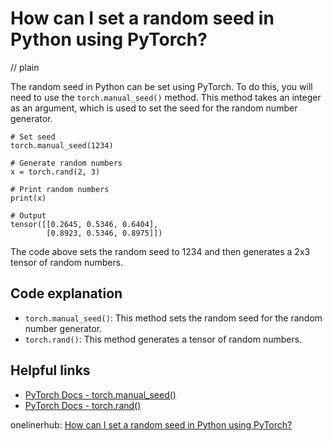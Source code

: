 # How can I set a random seed in Python using PyTorch?
// plain

The random seed in Python can be set using PyTorch. To do this, you will need to use the `torch.manual_seed()` method. This method takes an integer as an argument, which is used to set the seed for the random number generator.

```
# Set seed
torch.manual_seed(1234)

# Generate random numbers
x = torch.rand(2, 3)

# Print random numbers
print(x)

# Output
tensor([[0.2645, 0.5346, 0.6404],
        [0.8923, 0.5346, 0.8975]])
```

The code above sets the random seed to 1234 and then generates a 2x3 tensor of random numbers.

## Code explanation

- `torch.manual_seed()`: This method sets the random seed for the random number generator.
- `torch.rand()`: This method generates a tensor of random numbers.

## Helpful links
- [PyTorch Docs - torch.manual_seed()](https://pytorch.org/docs/stable/torch.html#torch.manual_seed)
- [PyTorch Docs - torch.rand()](https://pytorch.org/docs/stable/torch.html#torch.rand)

onelinerhub: [How can I set a random seed in Python using PyTorch?](https://onelinerhub.com/python-pytorch/how-can-i-set-a-random-seed-in-python-using-pytorch)
